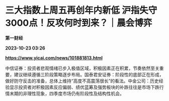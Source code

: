 # 三大指数上周五再创年内新低 沪指失守3000点！反攻何时到来？｜晨会博弈
**第一财经**

**2023-10-23 03:26**

**https://www.yicai.com/news/101881813.html**

中信证券：投资者悲观情绪已步入极值区域，积极因素正在积累，节奏依然至关重要，建议继续遵循三阶段策略逐步布局。国泰君安证券：阶段性的底部正在形成，做好防守反击的准备，总体上维持“高度不高震荡很长”的看法。中金公司：历史经验显示投资者对积极因素反应偏弱、绩优蓝筹及强势板块的补跌往往是市场下跌行情末期的非理性现象，四季度市场仍有阶段性及结构性机会。